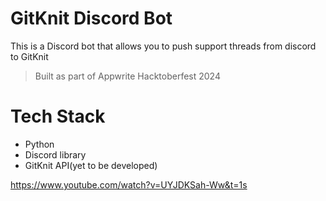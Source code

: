 # GitKnit Discord Bot
This is a Discord bot that allows you to push support threads from discord to GitKnit

> Built as part of Appwrite Hacktoberfest 2024

# Tech Stack
- Python
- Discord library
- GitKnit API(yet to be developed)

https://www.youtube.com/watch?v=UYJDKSah-Ww&t=1s
